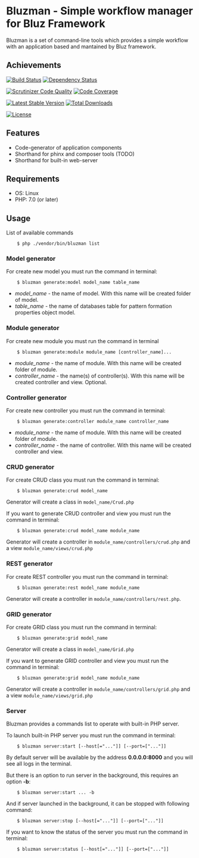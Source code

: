 Bluzman - Simple workflow manager for Bluz Framework
======================================
Bluzman is a set of command-line tools which provides a simple workflow with an application based and mantained by Bluz framework.

## Achievements

[![Build Status](https://secure.travis-ci.org/bluzphp/bluzman.png?branch=master)](https://travis-ci.org/bluzphp/bluzman)
[![Dependency Status](https://www.versioneye.com/user/projects/58cbb18f6893fd004792c5da/badge.svg?style=flat-square)](https://www.versioneye.com/user/projects/58cbb18f6893fd004792c5da)

[![Scrutinizer Code Quality](https://scrutinizer-ci.com/g/bluzphp/bluzman/badges/quality-score.png?b=master)](https://scrutinizer-ci.com/g/bluzphp/bluzman/?branch=master)
[![Code Coverage](https://scrutinizer-ci.com/g/bluzphp/bluzman/badges/coverage.png?b=master)](https://scrutinizer-ci.com/g/bluzphp/bluzman/?branch=master)

[![Latest Stable Version](https://poser.pugx.org/bluzphp/bluzman/v/stable.png)](https://packagist.org/packages/bluzphp/bluzman)
[![Total Downloads](https://poser.pugx.org/bluzphp/bluzman/downloads.png)](https://packagist.org/packages/bluzphp/bluzman)

[![License](https://poser.pugx.org/bluzphp/bluzman/license.svg)](https://packagist.org/packages/bluzphp/bluzman)

Features
-------------------------
* Code-generator of application components
* Shorthand for phinx and composer tools (TODO)
* Shorthand for built-in web-server

Requirements
-------------------------
* OS: Linux
* PHP: 7.0 (or later)

Usage
-------------------------
List of available commands
```
    $ php ./vendor/bin/bluzman list
```

### Model generator

For create new model you must run the command in terminal:
```
    $ bluzman generate:model model_name table_name
```

 - _model_name_ - the name of model. With this name will be created folder of model.
 - _table_name_ - the name of databases table for pattern formation properties object model.


### Module generator

For create new module you must run the command in terminal
```
    $ bluzman generate:module module_name [controller_name]...
```

 - _module_name_ - the name of module. With this name will be created folder of module.
 - _controller_name_ - the name(s) of controller(s). With this name will be created controller and view. Optional.

### Controller generator

For create new controller you must run the command in terminal:
```
    $ bluzman generate:controller module_name controller_name
```

 - _module_name_ - the name of module. With this name will be created folder of module.
 - _controller_name_ - the name of controller. With this name will be created controller and view.
 
### CRUD generator

For create CRUD class you must run the command in terminal:

```
    $ bluzman generate:crud model_name 
```
Generator will create a class in `model_name/Crud.php`

If you want to generate CRUD controller and view you must run the command in terminal:

```
    $ bluzman generate:crud model_name module_name
```

Generator will create a controller in `module_name/controllers/crud.php` and a view `module_name/views/crud.php`

### REST generator

For create REST controller you must run the command in terminal:

```
    $ bluzman generate:rest model_name module_name
```

Generator will create a controller in `module_name/controllers/rest.php`.
 
### GRID generator

For create GRID class you must run the command in terminal:

```
    $ bluzman generate:grid model_name 
```
Generator will create a class in `model_name/Grid.php`

If you want to generate GRID controller and view you must run the command in terminal:

```
    $ bluzman generate:grid model_name module_name
```

Generator will create a controller in `module_name/controllers/grid.php` and a view `module_name/views/grid.php`

### Server

Bluzman provides a commands list to operate with built-in PHP server.

To launch built-in PHP server you must run the command in terminal:
```
    $ bluzman server:start [--host[="..."]] [--port=["..."]]
```
By default server will be available by the address **0.0.0.0:8000** and you will see all logs in the terminal.

But there is an option to run server in the background, this requires an option **-b**:

```
    $ bluzman server:start ... -b
```

And if server launched in the background, it can be stopped with following command:
```
    $ bluzman server:stop [--host[="..."]] [--port=["..."]]
```

If you want to know the status of the server you must run the command in terminal:
```
    $ bluzman server:status [--host[="..."]] [--port=["..."]]
```
